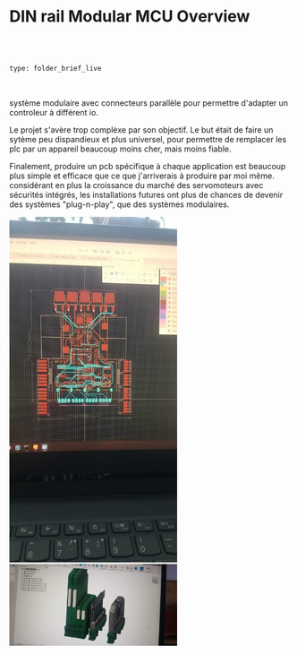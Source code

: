 # DIN rail Modular MCU Overview



 



```ccard



type: folder_brief_live



```



 système modulaire avec connecteurs parallèle pour permettre d'adapter un controleur à différent io. 



 Le projet s'avère trop complèxe par son objectif. Le but était de faire un sytème peu dispandieux et plus universel, pour permettre de remplacer les plc par un appareil beaucoup moins cher, mais moins fiable. 



 Finalement, produire un pcb spécifique à chaque application est beaucoup plus simple et efficace que ce que j'arriverais à produire par moi même.  considérant en plus la croissance du marché des servomoteurs avec sécurités intégrés, les installations futures ont plus de chances de devenir des systèmes "plug-n-play", que des systèmes modulaires. 



<img src="media/received_688051072808905.jpeg" alt="un des pcb concu, est un générateur de Pwm avec full-Bridge" width="300" />



<img src="media/received_1324890778271544.jpeg" alt="ensemble des modules concus et leur boitiers" width="300" />



